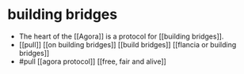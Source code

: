 # building bridges
- The heart of the [[Agora]] is a protocol for [[building bridges]].
- [[pull]] [[on building bridges]] [[build bridges]] [[flancia or building bridges]]
- #pull [[agora protocol]] [[free, fair and alive]]
